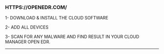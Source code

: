 ### HTTPS://OPENEDR.COM/


1- DOWNLOAD & INSTALL THE CLOUD SOFTWARE

2- ADD ALL DEVICES

3- SCAN FOR ANY MALWARE AND FIND RESULT IN YOUR CLOUD MANAGER OPEN EDR. 


______________________________________________________________________________________________________________________________________


